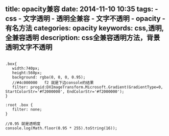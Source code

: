 title: opacity兼容
date: 2014-11-10 10:35
tags:
    - css
    - 文字透明
    - 透明全兼容
    - 文字不透明
    - opacity
    - 有名方法
categories: opacity
keywords: css,透明,全兼容透明
description: css全兼容透明方法，背景透明文字不透明
---
```

.box{
   width:740px;
   height:560px;
   background: rgba(0, 0, 0, 0.95);
   //#4c000000   f2 就是下边console的结果
   filter: progid:DXImageTransform.Microsoft.Gradient(GradientType=0, StartColorStr='#f2000000', EndColorStr='#f2000000');
}

:root .box {
   filter: none;
}

//0.95 就是透明度
console.log(Math.floor(0.95 * 255).toString(16));
```
